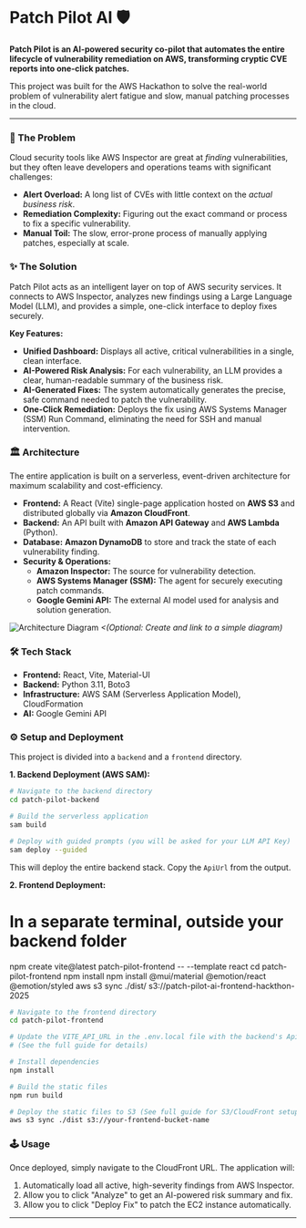 # Patch Pilot AI 🛡️

**Patch Pilot is an AI-powered security co-pilot that automates the entire lifecycle of vulnerability remediation on AWS, transforming cryptic CVE reports into one-click patches.**

This project was built for the AWS Hackathon to solve the real-world problem of vulnerability alert fatigue and slow, manual patching processes in the cloud.

---

### 🚀 The Problem

Cloud security tools like AWS Inspector are great at *finding* vulnerabilities, but they often leave developers and operations teams with significant challenges:
*   **Alert Overload:** A long list of CVEs with little context on the *actual business risk*.
*   **Remediation Complexity:** Figuring out the exact command or process to fix a specific vulnerability.
*   **Manual Toil:** The slow, error-prone process of manually applying patches, especially at scale.

### ✨ The Solution

Patch Pilot acts as an intelligent layer on top of AWS security services. It connects to AWS Inspector, analyzes new findings using a Large Language Model (LLM), and provides a simple, one-click interface to deploy fixes securely.

**Key Features:**
*   **Unified Dashboard:** Displays all active, critical vulnerabilities in a single, clean interface.
*   **AI-Powered Risk Analysis:** For each vulnerability, an LLM provides a clear, human-readable summary of the business risk.
*   **AI-Generated Fixes:** The system automatically generates the precise, safe command needed to patch the vulnerability.
*   **One-Click Remediation:** Deploys the fix using AWS Systems Manager (SSM) Run Command, eliminating the need for SSH and manual intervention.

### 🏛️ Architecture

The entire application is built on a serverless, event-driven architecture for maximum scalability and cost-efficiency.

*   **Frontend:** A React (Vite) single-page application hosted on **AWS S3** and distributed globally via **Amazon CloudFront**.
*   **Backend:** An API built with **Amazon API Gateway** and **AWS Lambda** (Python).
*   **Database:** **Amazon DynamoDB** to store and track the state of each vulnerability finding.
*   **Security & Operations:**
    *   **Amazon Inspector:** The source for vulnerability detection.
    *   **AWS Systems Manager (SSM):** The agent for securely executing patch commands.
    *   **Google Gemini API:** The external AI model used for analysis and solution generation.

![Architecture Diagram](https'//i.imgur.com/your-architecture-diagram.png')  _<(Optional: Create and link to a simple diagram)_

### 🛠️ Tech Stack

*   **Frontend:** React, Vite, Material-UI
*   **Backend:** Python 3.11, Boto3
*   **Infrastructure:** AWS SAM (Serverless Application Model), CloudFormation
*   **AI:** Google Gemini API

### ⚙️ Setup and Deployment

This project is divided into a `backend` and a `frontend` directory.

**1. Backend Deployment (AWS SAM):**
```bash
# Navigate to the backend directory
cd patch-pilot-backend

# Build the serverless application
sam build

# Deploy with guided prompts (you will be asked for your LLM API Key)
sam deploy --guided
```
This will deploy the entire backend stack. Copy the `ApiUrl` from the output.

**2. Frontend Deployment:**
# In a separate terminal, outside your backend folder
npm create vite@latest patch-pilot-frontend -- --template react
cd patch-pilot-frontend
npm install
npm install @mui/material @emotion/react @emotion/styled
aws s3 sync ./dist/ s3://patch-pilot-ai-frontend-hackthon-2025

```bash
# Navigate to the frontend directory
cd patch-pilot-frontend

# Update the VITE_API_URL in the .env.local file with the backend's ApiUrl
# (See the full guide for details)

# Install dependencies
npm install

# Build the static files
npm run build

# Deploy the static files to S3 (See full guide for S3/CloudFront setup)
aws s3 sync ./dist s3://your-frontend-bucket-name
```

### 🕹️ Usage

Once deployed, simply navigate to the CloudFront URL. The application will:
1.  Automatically load all active, high-severity findings from AWS Inspector.
2.  Allow you to click "Analyze" to get an AI-powered risk summary and fix.
3.  Allow you to click "Deploy Fix" to patch the EC2 instance automatically.

---

